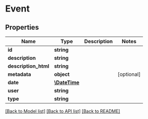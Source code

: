 # Event

## Properties
Name | Type | Description | Notes
------------ | ------------- | ------------- | -------------
**id** | **string** |  | 
**description** | **string** |  | 
**description_html** | **string** |  | 
**metadata** | **object** |  | [optional] 
**date** | [**\DateTime**](\DateTime.md) |  | 
**user** | **string** |  | 
**type** | **string** |  | 

[[Back to Model list]](../README.md#documentation-for-models) [[Back to API list]](../README.md#documentation-for-api-endpoints) [[Back to README]](../README.md)



